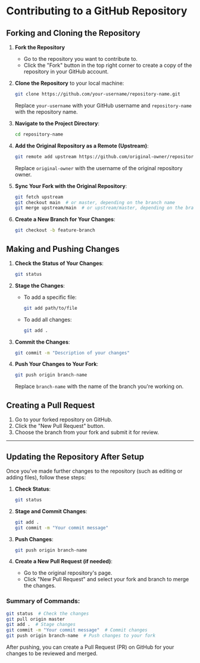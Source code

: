 # Contributing to a GitHub Repository

## Forking and Cloning the Repository

1. **Fork the Repository**
   - Go to the repository you want to contribute to.
   - Click the "Fork" button in the top right corner to create a copy of the repository in your GitHub account.

2. **Clone the Repository** to your local machine:
   ```bash
   git clone https://github.com/your-username/repository-name.git
   ```
   Replace `your-username` with your GitHub username and `repository-name` with the repository name.

3. **Navigate to the Project Directory**:
   ```bash
   cd repository-name
   ```

4. **Add the Original Repository as a Remote (Upstream)**:
   ```bash
   git remote add upstream https://github.com/original-owner/repository-name.git
   ```
   Replace `original-owner` with the username of the original repository owner.

5. **Sync Your Fork with the Original Repository**:
   ```bash
   git fetch upstream
   git checkout main  # or master, depending on the branch name
   git merge upstream/main  # or upstream/master, depending on the branch
   ```

6. **Create a New Branch for Your Changes**:
   ```bash
   git checkout -b feature-branch
   ```

## Making and Pushing Changes

1. **Check the Status of Your Changes**:
   ```bash
   git status
   ```

2. **Stage the Changes**:
   - To add a specific file:
     ```bash
     git add path/to/file
     ```
   - To add all changes:
     ```bash
     git add .
     ```

3. **Commit the Changes**:
   ```bash
   git commit -m "Description of your changes"
   ```

4. **Push Your Changes to Your Fork**:
   ```bash
   git push origin branch-name
   ```
   Replace `branch-name` with the name of the branch you're working on.

## Creating a Pull Request

1. Go to your forked repository on GitHub.
2. Click the "New Pull Request" button.
3. Choose the branch from your fork and submit it for review.

---

## Updating the Repository After Setup

Once you've made further changes to the repository (such as editing or adding files), follow these steps:

1. **Check Status**:
   ```bash
   git status
   ```

2. **Stage and Commit Changes**:
   ```bash
   git add .
   git commit -m "Your commit message"
   ```

3. **Push Changes**:
   ```bash
   git push origin branch-name
   ```

4. **Create a New Pull Request (if needed)**:
   - Go to the original repository's page.
   - Click "New Pull Request" and select your fork and branch to merge the changes.

### Summary of Commands:
```bash
git status  # Check the changes
git pull origin master
git add .  # Stage changes
git commit -m "Your commit message"  # Commit changes
git push origin branch-name  # Push changes to your fork
```

After pushing, you can create a Pull Request (PR) on GitHub for your changes to be reviewed and merged.